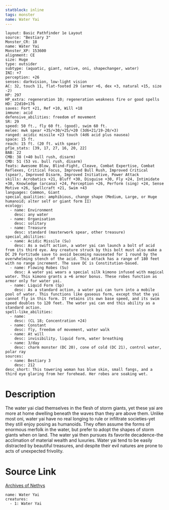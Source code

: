 ```yaml
---
statblock: inline
tags: monster
name: Water Yai
---
```

```statblock
layout: Basic Pathfinder 1e Layout
source: "Bestiary 3"
Monster_CR: 18
name: Water Yai
Monster_XP: 153600
alignment: CE
size: Huge
type: outsider
subtype: (aquatic, giant, native, oni, shapechanger, water)
INI: +7
perception: +26
senses: darkvision, low-light vision
AC: 32, touch 11, flat-footed 29 (armor +6, dex +3, natural +15, size -2)
HP: 297
HP_extra: regeneration 10; regeneration weakness fire or good spells
HD: 22d10+176
saves: Fort +21, Ref +10, Will +18
immune: acid
defensive_abilities: freedom of movement
SR: 29
speed: 50 ft., fly 60 ft. (good), swim 60 ft.
melee: mwk spear +35/+30/+25/+20 (3d6+21/19-20/×3)
ranged: acidic missile +23 touch (4d6 acid plus nausea)
space: 15 ft.
reach: 15 ft. (20 ft. with spear)
pf1e_stats: [39, 17, 27, 16, 20, 22]
BAB: 22
CMB: 38 (+40 bull rush, disarm)
CMD: 51 (53 vs. bull rush, disarm)
feats: Awesome Blow, Blind-Fight, Cleave, Combat Expertise, Combat Reflexes, Critical Focus, Improved Bull Rush, Improved Critical (spear), Improved Disarm, Improved Initiative, Power Attack
skills: Acrobatics +21, Bluff +30, Disguise +30, Fly +24, Intimidate +30, Knowledge (arcana) +24, Perception +26, Perform (sing) +24, Sense Motive +26, Spellcraft +21, Swim +43
languages: Common, Giant
special_qualities: amphibious, change shape (Medium, Large, or Huge humanoid; alter self or giant form II)
ecology:
  - name: Environment
    desc: any water
  - name: Organisation
    desc: solitary
  - name: Treasure
    desc: standard (masterwork spear, other treasure)
special_abilities:
  - name: Acidic Missile (Su)
    desc: As a swift action, a water yai can launch a bolt of acid from its third eye. Any creature struck by this bolt must also make a DC 29 Fortitude save to avoid becoming nauseated for 1 round by the overwhelming stench of the acid. This attack has a range of 180 feet with no range increment. The save DC is Constitution-based.
  - name: Flowing Robes (Su)
    desc: A water yai wears a special silk kimono infused with magical water. This kimono grants a +6 armor bonus. These robes function as armor only for water yai.
  - name: Liquid Form (Sp)
    desc: As a standard action, a water yai can turn into a mobile pool of water. This functions like gaseous form, except that the yai cannot fly in this form. It retains its own base speed, and its swim speed doubles to 120 feet. The water yai can end this ability as a standard action.
spell-like_abilities:
  - name:
    desc: (CL 18; Concentration +24)
  - name: Constant
    desc: fly, freedom of movement, water walk
  - name: At will
    desc: invisibility, liquid form, water breathing
  - name: 3/day
    desc: charm monster (DC 20), cone of cold (DC 21), control water, polar ray
sources:
  - name: Bestiary 3
    desc: 212
desc_short: This towering woman has blue skin, small fangs, and a third eye glaring from her forehead. Her robes are soaking wet.
```
# Description
The water yai clad themselves in the flesh of storm giants, yet these yai are more at home dwelling beneath the waves than they are above them. Unlike most oni, water yai have no real longing to rule or infiltrate societies-yet they still enjoy posing as humanoids. They often assume the forms of enormous merfolk in the water, but prefer to adopt the shapes of storm giants when on land. The water yai then pursues its favorite decadence-the acclimation of material wealth and luxuries. Water yai tend to be easily distracted by beautiful treasures, and despite their evil natures are prone to acts of unexpected frivolity.
# Source Link
[Archives of Nethys](https://aonprd.com/MonsterDisplay.aspx?ItemName=Water%20Yai)
```encounter-table
name: Water Yai
creatures:
  - 1: Water Yai
```
